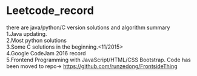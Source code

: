# Leetcode_record
there are java/python/C version solutions and algorithm summary<br>
1.Java updating.<br>
2.Most python solutions<br>
3.Some C solutions in the beginning.<11/2015><br>
4.Google CodeJam 2016 record<br>
5.Frontend Programming with JavaScript/HTML/CSS Bootstrap. Code has been moved to repo-> https://github.com/runzedong/FrontsideThing
